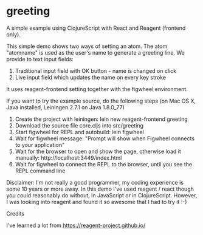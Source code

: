 # greeting
A simple example using ClojureScript with React and Reagent (frontend only). 

This simple demo shows two ways of setting an atom. The atom "atomname" is used as the user's name to generate a greeting line. We provide to text input fields: 

1. Traditional input field with OK button - name is changed on click
2. Live input field which updates the name on every key stroke

It uses reagent-frontend setting together with the figwheel environment. 

If you want to try the example source, do the following steps (on Mac OS X, Java installed, Leiningen 2.7.1 on Java 1.8.0_77)

1. Create the project with leiningen: lein new reagent-frontend greeting
2. Download the source file core.cljs into src/greeting
3. Start figwheel for REPL and autobuild: lein figwheel
4. Wait for figwheel message: "Prompt will show when Figwheel connects to your application"
5. Wait for the browser to open and show the page, otherwise load it manually: http://localhost:3449/index.html
6. Wait for figwheel to connect the REPL to the browser, until you see the REPL command line

Disclaimer: I'm not really a good programmer, my coding experience is some 10 years or more away. In this demo I've used reagent / react though you could reasonably do without, in JavaScript or in ClojureScript. However, I was looking into reagent and found it so awesome that I had to try it :-) 


Credits

I've learned a lot from https://reagent-project.github.io/
